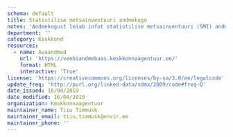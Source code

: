 ```yaml
---
schema: default
title: Statistilise metsainventuuri andmekogu
notes: 'Andmekogust leiab infot statistilise metsainventuuri (SMI) andmete kohta.'
department: ''
category: Keskkond
resources:
  - name: Avaandmed
    url: 'https://veebiandmebaas.keskkonnaagentuur.ee/'
    format: HTML
    interactive: 'True'
license: 'https://creativecommons.org/licenses/by-sa/3.0/ee/legalcode'
update_freq: 'http://purl.org/linked-data/sdmx/2009/code#freq-Q'
date_issued: 16/04/2019
date_modified: 16/04/2019
organization: Keskkonnaagentuur
maintainer_name: Tiiu Timmusk
maintainer_email: tiiu.timmusk@envir.ee
maintainer_phone: ''
---
```

